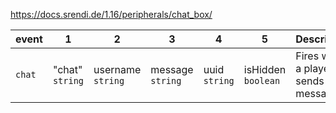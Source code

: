 https://docs.srendi.de/1.16/peripherals/chat_box/

| event  | 1               | 2                 | 3                | 4             | 5                  | Description                         |
|--------|-----------------|-------------------|------------------|---------------|--------------------|-------------------------------------|
| `chat` | "chat" `string` | username `string` | message `string` | uuid `string` | isHidden `boolean` | Fires when a player sends a message |
